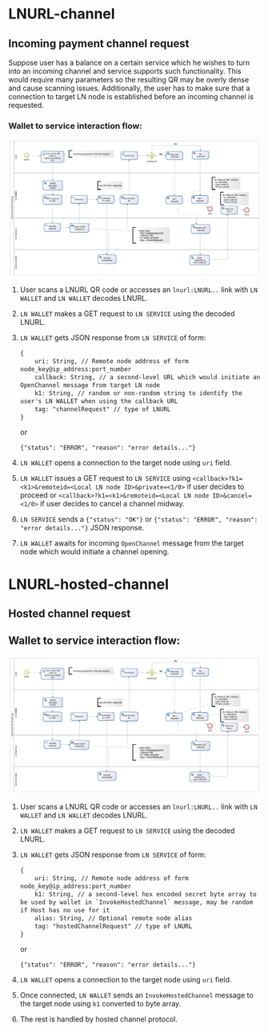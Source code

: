 # LNURL-channel

## Incoming payment channel request

Suppose user has a balance on a certain service which he wishes to turn into an incoming channel and service supports such functionality. This would require many parameters so the resulting QR may be overly dense and cause scanning issues. Additionally, the user has to make sure that a connection to target LN node is established before an incoming channel is requested.

### Wallet to service interaction flow:
![Diagram showing interaction](media/diagrams/lnurl-channel-incoming-1.0.svg "Diagram showing interaction")

1. User scans a LNURL QR code or accesses an `lnurl:LNURL..` link with `LN WALLET` and `LN WALLET` decodes LNURL.
2. `LN WALLET` makes a GET request to `LN SERVICE` using the decoded LNURL.
3. `LN WALLET` gets JSON response from `LN SERVICE` of form:

	```
	{
		uri: String, // Remote node address of form node_key@ip_address:port_number
		callback: String, // a second-level URL which would initiate an OpenChannel message from target LN node
		k1: String, // random or non-random string to identify the user's LN WALLET when using the callback URL
		tag: "channelRequest" // type of LNURL
	}
	```
	or

	```
	{"status": "ERROR", "reason": "error details..."}
	```

4. `LN WALLET` opens a connection to the target node using `uri` field.

5. `LN WALLET` issues a GET request to `LN SERVICE` using `<callback>?k1=<k1>&remoteid=<Local LN node ID>&private=<1/0>` if user decides to proceed or `<callback>?k1=<k1>&remoteid=<Local LN node ID>&cancel=<1/0>` if user decides to cancel a channel midway.
6. `LN SERVICE` sends a `{"status": "OK"}` or `{"status": "ERROR", "reason": "error details..."}` JSON response.
7. `LN WALLET` awaits for incoming `OpenChannel` message from the target node which would initiate a channel opening.

# LNURL-hosted-channel

## Hosted channel request

## Wallet to service interaction flow:
![Diagram showing interaction](media/diagrams/lnurl-channel-incoming-1.0.svg "Diagram showing interaction")

1. User scans a LNURL QR code or accesses an `lnurl:LNURL..` link with `LN WALLET` and `LN WALLET` decodes LNURL.
2. `LN WALLET` makes a GET request to `LN SERVICE` using the decoded LNURL.
3. `LN WALLET` gets JSON response from `LN SERVICE` of form:

    ```
    {
    	uri: String, // Remote node address of form node_key@ip_address:port_number
    	k1: String, // a second-level hex encoded secret byte array to be used by wallet in `InvokeHostedChannel` message, may be random if Host has no use for it
    	alias: String, // Optional remote node alias
    	tag: "hostedChannelRequest" // type of LNURL
    }
    ```
    or

    ```
    {"status": "ERROR", "reason": "error details..."}
    ```
4. `LN WALLET` opens a connection to the target node using `uri` field.
5. Once connected, `LN WALLET` sends an `InvokeHostedChannel` message to the target node using `k1` converted to byte array.
6. The rest is handled by hosted channel protocol.
